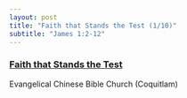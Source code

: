 ```yaml
---
layout: post
title: "Faith that Stands the Test (1/10)"
subtitle: "James 1:2-12"
---
```


### [Faith that Stands the Test](/faith-tested)
Evangelical Chinese Bible Church (Coquitlam)
